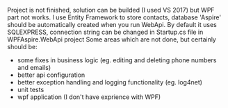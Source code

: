 Project is not finished, solution can be builded (I used VS 2017) but WPF part not works.
I use Entity Framework to store contacts, database 'Aspire' should be automatically created when you run WebApi. By default it uses SQLEXPRESS, connection string can be changed in Startup.cs file in WPFAspire.WebApi project
Some areas which are not done, but certainly should be: 
- some fixes in business logic (eg. editing and deleting phone numbers and emails)
- better api configuration
- better exception handling and logging functionality (eg. log4net)
- unit tests
- wpf application (I don't have exprience with WPF)
